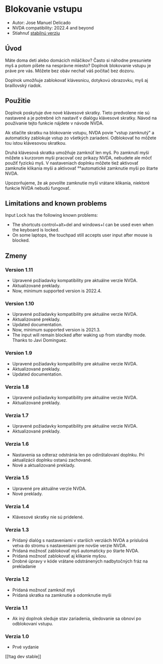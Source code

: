 # Blokovanie vstupu #

* Autor: Jose Manuel Delicado
* NVDA compatibility: 2022.4 and beyond
* Stiahnuť [stabilnú verziu][1]

## Úvod

Máte doma deti alebo domácich miláčikov? Často si náhodne presuniete myš a
potom píšete na nesprávne miesto? Doplnok blokovanie vstupu je práve pre
vás. Môžete bez obáv nechať váš počítač bez dozoru.

Doplnok umožňuje zablokovať klávesnicu, dotykovú obrazovku, myš aj
braillovský riadok.

## Použitie

Doplnok poskytuje dve nové klávesové skratky. Tieto predvolene nie sú
nastavené a je potrebné ich nastaviť v dialógu klávesové skratky. Návod na
používanie tejto funkcie nájdete v návode NVDA.

Ak stlačíte skratku na blokovanie vstupu, NVDA povie "vstup zamknutý" a
automaticky zablokuje vstup zo všetkých zariadení. Odblokovať ho môžete tou
istou klávesovou skratkou.

Druhá klávesová skratka umožňuje zamknúť len myš. Po zamknutí myši môžete s
kurzorom myši pracovať cez príkazy NVDA, nebudete ale môcť použiť fyzickú
myš. V nastaveniach doplnku môžete tiež aktivovať zamknutie klikania myši a
aktivovať °°automatické zamknutie myši po štarte NVDA.

Upozorňujeme, že ak povolíte zamknutie myši vrátane klikania, niektoré
funkcie NVDA nebudú fungovať.

## Limitations and known problems

Input Lock has the following known problems:

* The shortcuts control+alt+del and windows+l can be used even when the
  keyboard is locked.
* On some laptops, the touchpad still accepts user input after mouse is
  blocked.

## Zmeny

### Version 1.11

* Upravené požiadavky kompatibility pre aktuálne verzie NVDA.
* Aktualizované preklady.
* Now, minimum supported version is 2022.4.

### Version 1.10

* Upravené požiadavky kompatibility pre aktuálne verzie NVDA.
* Aktualizované preklady.
* Updated documentation.
* Now, minimum supported version is 2021.3.
* The input will remain blocked after waking up from standby mode. Thanks to
  Javi Dominguez.

### Version 1.9

* Upravené požiadavky kompatibility pre aktuálne verzie NVDA.
* Aktualizované preklady.
* Updated documentation.

### Verzia 1.8

* Upravené požiadavky kompatibility pre aktuálne verzie NVDA.
* Aktualizované preklady.

### Verzia 1.7

* Upravené požiadavky kompatibility pre aktuálne verzie NVDA.
* Aktualizované preklady.

### Verzia 1.6

* Nastavenia sa odteraz odstránia len po odinštalovaní doplnku. Pri
  aktualizácii doplnku ostanú zachované.
* Nové a aktualizované preklady.

### Verzia 1.5

* Upravené pre aktuálne verzie NVDA.
* Nové preklady.

### Verzia 1.4

* Klávesové skratky nie sú pridelené.

### Verzia 1.3

* Pridaný dialóg s nastaveniami v starších verziách NVDA a príslušná vetva
  do stromu s nastaveniami pre novšie verzie NVDA.
* Pridaná možnosť zablokovať myš automaticky po štarte NVDA.
* Pridaná možnosť zablokovať aj klikanie myšou.
* Drobné úpravy v kóde vrátane odstránených nadbytočných fráz na prekladanie

### Verzia 1.2

* Pridaná možnosť zamknúť myš
* Pridaná skratka na zamknutie a odomknutie myši

### Verzia 1.1

* Ak iný doplnok sleduje stav zariadenia, sledovanie sa obnoví po
  odblokovaní vstupu.

### Verzia 1.0

* Prvé vydanie

[[!tag dev stable]]

[1]: https://addons.nvda-project.org/files/get.php?file=inputLock
